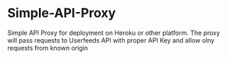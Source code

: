 # Simple-API-Proxy
Simple API Proxy for deployment on Heroku or other platform. The proxy will pass requests to Userfeeds API with proper API Key and allow olny requests from known origin
